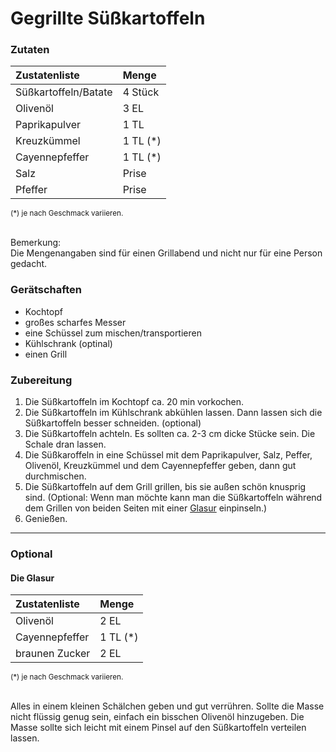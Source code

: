 # Gegrillte Süßkartoffeln

### Zutaten

| Zustatenliste                                  | Menge      |
|:-----------------------------------------------|:-----------|
| Süßkartoffeln/Batate                           | 4 Stück    |
| Olivenöl                                       | 3 EL       |
| Paprikapulver                                  | 1 TL       |
| Kreuzkümmel                                    | 1 TL (*)   |
| Cayennepfeffer                                 | 1 TL (*)   |
| Salz                                           | Prise      |
| Pfeffer                                        | Prise      |
<small>(*) je nach Geschmack variieren.</small>

<br>
Bemerkung:<br>
Die Mengenangaben sind für einen Grillabend und nicht nur für eine Person gedacht.

### Gerätschaften

* Kochtopf
* großes scharfes Messer
* eine Schüssel zum mischen/transportieren
* Kühlschrank (optinal)
* einen Grill

### Zubereitung

1. Die Süßkartoffeln im Kochtopf ca. 20 min vorkochen.
2. Die Süßkartoffeln im Kühlschrank abkühlen lassen. Dann lassen sich die Süßkartoffeln besser schneiden. (optional)
3. Die Süßkartoffeln achteln. Es sollten ca. 2-3 cm dicke Stücke sein. Die Schale dran lassen.
4. Die Süßkaroffeln in eine Schüssel mit dem Paprikapulver, Salz, Peffer, Olivenöl, Kreuzkümmel und dem Cayennepfeffer geben, dann gut durchmischen.
5. Die Süßkartoffeln auf dem Grill grillen, bis sie außen schön knusprig sind. (Optional: Wenn man möchte kann man die Süßkartoffeln während dem Grillen von beiden Seiten mit einer [Glasur](#die-glasur) einpinseln.)
6. Genießen.

---
### Optional
#### Die Glasur
| Zustatenliste                                  | Menge      |
|:-----------------------------------------------|:-----------|
| Olivenöl                                       | 2 EL       |
| Cayennepfeffer                                 | 1 TL (*)   |
| braunen Zucker                                 | 2 EL       |
<small>(*) je nach Geschmack variieren.</small>

<br>
Alles in einem kleinen Schälchen geben und gut verrühren. Sollte die Masse nicht flüssig genug sein, einfach ein bisschen Olivenöl hinzugeben. Die Masse sollte sich leicht mit einem Pinsel auf den Süßkartoffeln verteilen lassen.